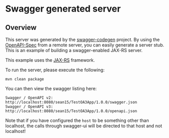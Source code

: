 # Swagger generated server

## Overview
This server was generated by the [swagger-codegen](https://github.com/swagger-api/swagger-codegen) project. By using the 
[OpenAPI-Spec](https://github.com/swagger-api/swagger-core/wiki) from a remote server, you can easily generate a server stub.  This
is an example of building a swagger-enabled JAX-RS server.

This example uses the [JAX-RS](https://jax-rs-spec.java.net/) framework.

To run the server, please execute the following:

```
mvn clean package
```

You can then view the swagger listing here:

```
Swagger / OpenAPI v2: http://localhost:8080/sean15/TestOA3App/1.0.0/swagger.json
Swagger / OpenAPI v3: http://localhost:8080/sean15/TestOA3App/1.0.0/openapi.json
```

Note that if you have configured the `host` to be something other than localhost, the calls through
swagger-ui will be directed to that host and not localhost!